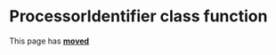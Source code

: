 # ProcessorIdentifier class function #

This page has [**moved**](https://lib-docs.delphidabbler.com/SysInfo/5/API/TPJComputerInfo-ProcessorIdentifier)